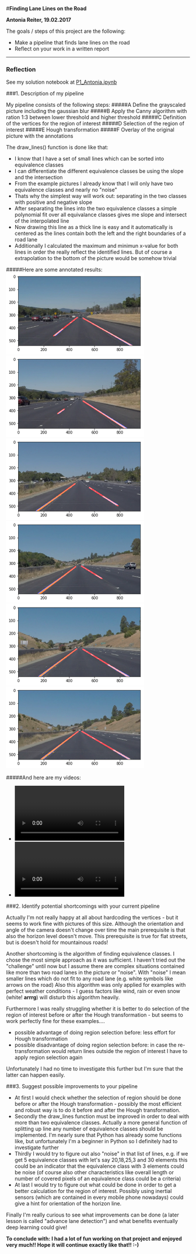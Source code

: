 #**Finding Lane Lines on the Road** 


**Antonia Reiter, 19.02.2017**

The goals / steps of this project are the following:
* Make a pipeline that finds lane lines on the road
* Reflect on your work in a written report


[image1]: solidWhiteCurve_Annotated.jpg "solidWhiteCurve_Annotated"
[image2]: solidWhiteRight_Annotated.jpg "solidWhiteRight_Annotated"
[image3]: solidYellow_Left_Annotated.jpg "solidYellow_Left_Annotated"
[image4]: solidYellowCurve_Annotated.jpg "solidYellowCurve_Annotated"
[image5]: solidYellowCurve_Annotated2.jpg "solidYellowCurve_Annotated2"
[image6]: whiteCarLaneSwitch_Annotated.jpg "whiteCarLaneSwitch_Annotated"

[video1]: white.mp4 "White_Annotated"
[video2]: yellow.mp4 "Yellow_Annotated"

---

### Reflection

See my solution notebook at [P1_Antonia.ipynb](https://github.com/AntoniaSophia/CarND-LaneLines-P1/blob/master/Solution/P1_Antonia.ipynb) 


###1. Description of my pipeline

My pipeline consists of the following steps:
#####A Define the grayscaled picture including the gaussian blur
#####B Apply the Canny algorithm with ration 1:3 between lower threshold and higher threshold
#####C Definition of the vertices for the region of interest
#####D Selection of the region of interest
#####E Hough transformation
#####F Overlay of the original picture with the annotations

The draw_lines() function is done like that:
- I know that I have a set of small lines which can be sorted into equivalence classes 
- I can differentiate the different equivalence classes be using the slope and the intersection
- From the example pictures I already know that I will only have two equivalence classes and nearly no "noise"
- Thats why the simplest way will work out: separating in the two classes with positive and negative slope
- After separating the lines into the two equivalence classes a simple polynomial fit over all equivalance classes gives me slope and intersect of the interpolated line
- Now drawing this line as a thick line is easy and it automatically is centered as the lines contain both the left and the right boundaries of a road lane
- Additionally I calculated the maximum and minimun x-value for both lines in order the really reflect the identified lines. But of course a extrapolation to the bottom of the picture would be somehow trivial


#####Here are some annotated results:
![solidWhiteCurve_Annotated.jpg][image1]
![solidWhiteRight_Annotated.jpg][image2]
![solidYellow_Left_Annotated.jpg][image3]
![solidYellowCurve_Annotated.jpg][image4]
![solidYellowCurve_Annotated2.jpg][image5]
![whiteCarLaneSwitch_Annotated.jpg][image6]

#####And here are my videos: 
- ![White_Annotated][video1]
- ![Yellow Annotated][video2]


###2. Identify potential shortcomings with your current pipeline

Actually I'm not really happy at all about hardcoding the vertices - but it seems to work fine with pictures of this size.
Although the orientation and angle of the camera doesn't change over time the main prerequisite is that also the horizon level doesn't move.
This prerequisite is true for flat streets, but is doesn't hold for mountainous roads!

Another shortcoming is the algorithm of finding equivalence classes. I chose the most simple approach as it was sufficient.
I haven't tried out the "challenge" until now but I assume there are complex situations contained like more than two road lanes in the picture or "noise".
With "noise" I mean smaller lines which do not fit to any road lane (e.g. white symbols like arrows on the road)
Also this algorithm was only applied for examples with perfect weather conditions - I guess factors like wind, rain or even snow (white! **arrrg**) will disturb this algorithm heavily.

Furthermore I was really struggling whether it is better to do selection of the region of interest before or after the Hough transformation - but seems to work perfectly fine for these examples....
- possible advantage of doing region selection before: less effort for Hough transformation
- possible disadvantage of doing region selection before: in case the re-transformation would return lines outside the region of interest I have to apply region selection again

Unfortunately I had no time to investigate this further but I'm sure that the latter can happen easily.



###3. Suggest possible improvements to your pipeline

- At first I would check whether the selection of region should be done before or after the Hough transformation - possibly the most efficient and robust way is to do it before and after the Hough transformation.
- Secondly the draw_lines function must be improved in order to deal with more than two equivalence classes. Actually a more general function of splitting up line any number of equivalence classes should be implemented. I'm nearly sure that Python has already some functions like, but unfortunately I'm a beginner in Python so I definitely had to investigate further
- Thirdly I would try to figure out also "noise" in that list of lines, e.g. if we get 5 equivalence classes with let's say 20,18,25,3 and 30 elements this could be an indicator that the equivalence class with 3 elements could be noise (of course also other characteristics like overall length or number of covered pixels of an equivalence class could be a criteria)
- At last I would try to figure out what could be done in order to get a better calculation for the region of interest. Possibly using inertial sensors (which are contained in every mobile phone nowadays) could give a hint for orientation of the horizon line.

Finally I'm really curious to see what improvements can be done (a later lesson is called "advance lane detection") and what benefits eventually deep learning could give!

**To conclude with: I had a lot of fun working on that project and enjoyed very much!! Hope it will continue exactly like that!! :-)**
